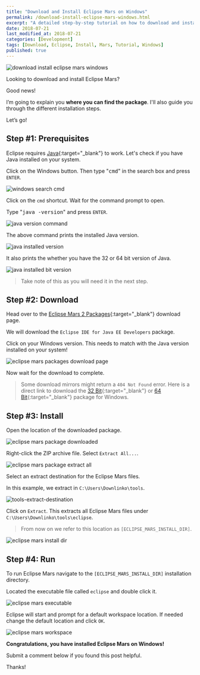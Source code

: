 ```yaml
---
title: "Download and Install Eclipse Mars on Windows"
permalink: /download-install-eclipse-mars-windows.html
excerpt: "A detailed step-by-step tutorial on how to download and install Eclipse Mars on Windows."
date: 2018-07-21
last_modified_at: 2018-07-21
categories: [Development]
tags: [Download, Eclipse, Install, Mars, Tutorial, Windows]
published: true
---
```


<img src="{{ site.url }}/assets/images/posts/development/eclipse/download-install-eclipse-mars-windows.png" alt="download install eclipse mars windows" class="align-right title-image">

Looking to download and install Eclipse Mars?

Good news!

I’m going to explain you **where you can find the package**. I'll also guide you through the different installation steps.

Let’s go!

## Step #1: Prerequisites

Eclipse requires [Java](http://www.oracle.com/technetwork/java/javase/downloads/index.html){:target="_blank"} to work. Let's check if you have Java installed on your system.

Click on the Windows button. Then type "<kbd>cmd</kbd>" in the search box and press `ENTER`.

<img src="{{ site.url }}/assets/images/posts/development/windows-search-cmd.png" alt="windows search cmd">

Click on the `cmd` shortcut. Wait for the command prompt to open.

Type "<kbd>java -version</kbd>" and press `ENTER`.

<img src="{{ site.url }}/assets/images/posts/development/java-version-command.png" alt="java version command">

The above command prints the installed Java version.

<img src="{{ site.url }}/assets/images/posts/development/java-installed-version.png" alt="java installed version">

It also prints the whether you have the 32 or 64 bit version of Java.

<img src="{{ site.url }}/assets/images/posts/development/java-installed-bit-version.png" alt="java installed bit version">

> Take note of this as you will need it in the next step.

## Step #2: Download

Head over to the [Eclipse Mars 2 Packages](https://www.eclipse.org/downloads/packages/release/Mars/2){:target="_blank"} download page.

We will download the `Eclipse IDE for Java EE Developers` package.

Click on your Windows version. This needs to match with the Java version installed on your system!

<img src="{{ site.url }}/assets/images/posts/development/eclipse/eclipse-mars-packages-download-page.png" alt="eclipse mars packages download page">

Now wait for the download to complete.

> Some download mirrors might return a `404 Not Found` error. Here is a direct link to download the [32 Bit](http://mirror.csclub.uwaterloo.ca/eclipse/technology/epp/downloads/release/mars/2/eclipse-jee-mars-2-win32.zip){:target="_blank"} or [64 Bit](http://mirror.csclub.uwaterloo.ca/eclipse/technology/epp/downloads/release/mars/2/eclipse-jee-mars-2-win32-x86_64.zip){:target="_blank"} package for Windows.

## Step #3: Install

Open the location of the downloaded package.

<img src="{{ site.url }}/assets/images/posts/development/eclipse/eclipse-mars-package-downloaded.png" alt="eclipse mars package downloaded">

Right-click the ZIP archive file. Select `Extract All...`.

<img src="{{ site.url }}/assets/images/posts/development/eclipse/eclipse-mars-package-extract-all.png" alt="eclipse mars package extract all">

Select an extract destination for the Eclipse Mars files.

In this example, we extract in `C:\Users\Downlinko\tools`.

<img src="{{ site.url }}/assets/images/posts/development/tools-extract-destination.png" alt="tools-extract-destination">

Click on `Extract`. This extracts all Eclipse Mars files under `C:\Users\Downlinko\tools\eclipse`.

> From now on we refer to this location as `[ECLIPSE_MARS_INSTALL_DIR]`.

<img src="{{ site.url }}/assets/images/posts/development/eclipse/eclipse-mars-install-dir.png" alt="eclipse mars install dir">

## Step #4: Run

To run Eclipse Mars navigate to the `[ECLIPSE_MARS_INSTALL_DIR]` installation directory.

Located the executable file called `eclipse` and double click it.

<img src="{{ site.url }}/assets/images/posts/development/eclipse/eclipse-mars-executable.png" alt="eclipse mars executable">

Eclipse will start and prompt for a default workspace location. If needed change the default location and click `OK`.

<img src="{{ site.url }}/assets/images/posts/development/eclipse/eclipse-mars-workspace.png" alt="eclipse mars workspace">

**Congratulations, you have installed Eclipse Mars on Windows!**

Submit a comment below if you found this post helpful.

Thanks!
